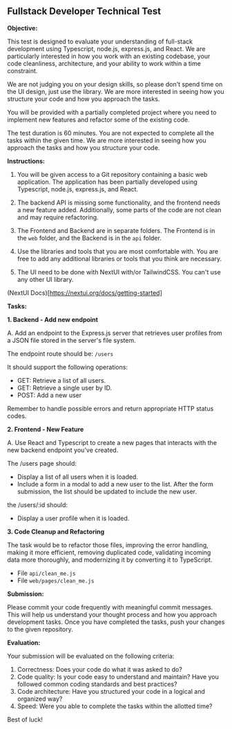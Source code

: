 ## Fullstack Developer Technical Test

**Objective:**

This test is designed to evaluate your understanding of full-stack development using Typescript, node.js, express.js, and React. We are particularly interested in how you work with an existing codebase, your code cleanliness, architecture, and your ability to work within a time constraint.

We are not judging you on your design skills, so please don't spend time on the UI design, just use the library. We are more interested in seeing how you structure your code and how you approach the tasks.

You will be provided with a partially completed project where you need to implement new features and refactor some of the existing code.

The test duration is 60 minutes. You are not expected to complete all the tasks within the given time. We are more interested in seeing how you approach the tasks and how you structure your code.

**Instructions:**

1. You will be given access to a Git repository containing a basic web application. The application has been partially developed using Typescript, node.js, express.js, and React.

2. The backend API is missing some functionality, and the frontend needs a new feature added. Additionally, some parts of the code are not clean and may require refactoring.

3. The Frontend and Backend are in separate folders. The Frontend is in the `web` folder, and the Backend is in the `api` folder.

4. Use the libraries and tools that you are most comfortable with. You are free to add any additional libraries or tools that you think are necessary.

5. The UI need to be done with NextUI with/or TailwindCSS. You can't use any other UI library.

(NextUI Docs)[https://nextui.org/docs/getting-started]

**Tasks:**

**1. Backend - Add new endpoint**

A. Add an endpoint to the Express.js server that retrieves user profiles from a JSON file stored in the server's file system.

The endpoint route should be: `/users`

It should support the following operations:

- GET: Retrieve a list of all users.
- GET: Retrieve a single user by ID.
- POST: Add a new user

Remember to handle possible errors and return appropriate HTTP status codes.

**2. Frontend - New Feature**

A. Use React and Typescript to create a new pages that interacts with the new backend endpoint you've created.

The /users page should:

- Display a list of all users when it is loaded.
- Include a form in a modal to add a new user to the list. After the form submission, the list should be updated to include the new user.

the /users/:id should:
- Display a user profile when it is loaded.

**3. Code Cleanup and Refactoring**

The task would be to refactor those files, improving the error handling, making it more efficient, removing duplicated code, validating incoming data more thoroughly, and modernizing it by converting it to TypeScript.

- File `api/clean_me.js`
- File `web/pages/clean_me.js`

**Submission:**

Please commit your code frequently with meaningful commit messages. This will help us understand your thought process and how you approach development tasks. Once you have completed the tasks, push your changes to the given repository.

**Evaluation:**

Your submission will be evaluated on the following criteria:

1. Correctness: Does your code do what it was asked to do?
2. Code quality: Is your code easy to understand and maintain? Have you followed common coding standards and best practices?
3. Code architecture: Have you structured your code in a logical and organized way?
4. Speed: Were you able to complete the tasks within the allotted time?

Best of luck!

